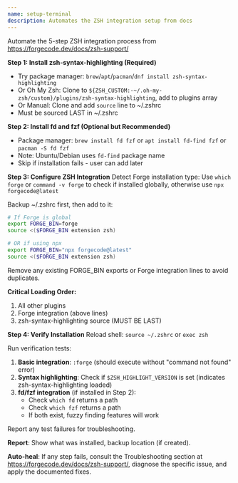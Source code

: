 ```yaml
---
name: setup-terminal
description: Automates the ZSH integration setup from docs
---
```


Automate the 5-step ZSH integration process from https://forgecode.dev/docs/zsh-support/

**Step 1: Install zsh-syntax-highlighting (Required)**
- Try package manager: `brew`/`apt`/`pacman`/`dnf install zsh-syntax-highlighting`
- Or Oh My Zsh: Clone to `${ZSH_CUSTOM:-~/.oh-my-zsh/custom}/plugins/zsh-syntax-highlighting`, add to plugins array
- Or Manual: Clone and add `source` line to ~/.zshrc
- Must be sourced LAST in ~/.zshrc

**Step 2: Install fd and fzf (Optional but Recommended)**
- Package manager: `brew install fd fzf` or `apt install fd-find fzf` or `pacman -S fd fzf`
- Note: Ubuntu/Debian uses `fd-find` package name
- Skip if installation fails - user can add later

**Step 3: Configure ZSH Integration**
Detect Forge installation type: Use `which forge` or `command -v forge` to check if installed globally, otherwise use `npx forgecode@latest`

Backup ~/.zshrc first, then add to it:
```bash
# If Forge is global
export FORGE_BIN=forge
source <($FORGE_BIN extension zsh)

# OR if using npx
export FORGE_BIN="npx forgecode@latest"
source <($FORGE_BIN extension zsh)
```
Remove any existing FORGE_BIN exports or Forge integration lines to avoid duplicates.

**Critical Loading Order:**
1. All other plugins
2. Forge integration (above lines)
3. zsh-syntax-highlighting source (MUST BE LAST)

**Step 4: Verify Installation**
Reload shell: `source ~/.zshrc` or `exec zsh`

Run verification tests:
1. **Basic integration**: `:forge` (should execute without "command not found" error)
2. **Syntax highlighting**: Check if `$ZSH_HIGHLIGHT_VERSION` is set (indicates zsh-syntax-highlighting loaded)
3. **fd/fzf integration** (if installed in Step 2):
   - Check `which fd` returns a path
   - Check `which fzf` returns a path
   - If both exist, fuzzy finding features will work

Report any test failures for troubleshooting.

**Report**: Show what was installed, backup location (if created).

**Auto-heal**: If any step fails, consult the Troubleshooting section at https://forgecode.dev/docs/zsh-support/, diagnose the specific issue, and apply the documented fixes.
